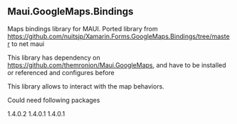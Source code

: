 ## Maui.GoogleMaps.Bindings

Maps bindings library for MAUI.
Ported library from https://github.com/nuitsjp/Xamarin.Forms.GoogleMaps.Bindings/tree/master to net maui 

This library has dependency on https://github.com/themronion/Maui.GoogleMaps, and have to be installed or referenced and configures before

This library allows to interact with the map behaviors.


Could need following packages 

<ItemGroup Condition="'$(TargetFramework)' == 'net8.0-android'">
  <PackageReference Include="Xamarin.AndroidX.Collection">
    <Version>1.4.0.2</Version>
  </PackageReference>
  <PackageReference Include="Xamarin.AndroidX.Collection.Jvm">
    <Version>1.4.0.1</Version>
  </PackageReference>
  <PackageReference Include="Xamarin.AndroidX.Collection.Ktx">
    <Version>1.4.0.1</Version>
  </PackageReference>
</ItemGroup>
